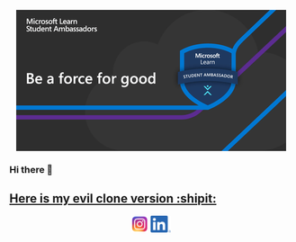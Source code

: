 <p align="center"><img align="center" src="images/giphy-preview.gif"/></p>

### Hi there 👋

## [Here is my evil clone version :shipit:][clone]

<p align="center">
<a href="https://www.instagram.com/umc25/" target="blank"><img align="center" src="images/instagram-logo-png-2428.png"height="30" width="30" /></a>
<a href="https://www.linkedin.com/in/ufuk-mert-%C3%A7elik-7586a9167/" target="blank"><img align="center" src="images/LI-In-Bug.png"height="30" width="35.28" /></a>
</p>

[clone]:https://github.com/cloneumc
